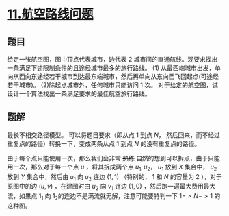 # [$11.$航空路线问题](https://www.luogu.org/problemnew/show/P2770)
## 题目
给定一张航空图，图中顶点代表城市，边代表 $2$ 城市间的直通航线。现要求找出一条满足下述限制条件的且途经城市最多的旅行路线。
$(1)$ 从最西端城市出发，单向从西向东途经若干城市到达最东端城市，然后再单向从东向西飞回起点(可途经若干城市)。
$(2)$除起点城市外，任何城市只能访问 $1$ 次。
对于给定的航空图，试设计一个算法找出一条满足要求的最佳航空旅行路线。
## 题解
最长不相交路径模型。
可以将题目要求（即从点 $1$ 到点 $N$， 然后回来，而不经过重复点的路径）转换一下，变成两条从点 $1$ 到点 $N$ 的没有重复点的路径。

由于每个点只能使用一次，那么我们会非常 ~~熟练~~ 自然的想到可以拆点，由于只能用一次，那么对于每一个点 $u​$ ，将其拆成两个点 $u_1, u_2​$， $u_1​$ 放到 $X​$ 集合中， $u_2​$  放到 $Y​$ 集合中，然后由 $u_1​$ 向 $u_2​$ 连边  $(1, 1)​$   （特别的， $1​$ 和 $N​$ 的容量为 $2​$ ），对于原图中的边 $(u, v)​$ ，在建图时由 $u_2​$ 向 $v_1​$ 连边 $(1, 0)​$ ，然后跑一遍最大费用最大流，如果点 $1_1​$ 向 $1_2​$ 的连边不是满流就无解，注意可能要特判一下 $1->N->1​$ 的这种图。